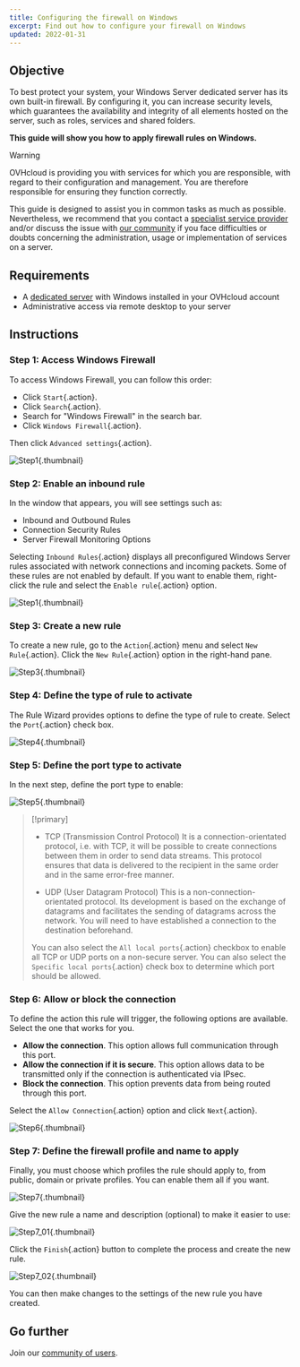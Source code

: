 ```yaml
---
title: Configuring the firewall on Windows
excerpt: Find out how to configure your firewall on Windows
updated: 2022-01-31
---
```


## Objective

To best protect your system, your Windows Server dedicated server has its own built-in firewall. By configuring it, you can increase security levels, which guarantees the availability and integrity of all elements hosted on the server, such as roles, services and shared folders.

**This guide will show you how to apply firewall rules on Windows.**

> [!warning]
>OVHcloud is providing you with services for which you are responsible, with regard to their configuration and management. You are therefore responsible for ensuring they function correctly.
>
>This guide is designed to assist you in common tasks as much as possible. Nevertheless, we recommend that you contact a [specialist service provider](https://partner.ovhcloud.com/en-au/directory/) and/or discuss the issue with [our community](https://community.ovh.com/en/) if you face difficulties or doubts concerning the administration, usage or implementation of services on a server.
>

## Requirements

- A [dedicated server](https://www.ovhcloud.com/en-au/bare-metal/) with Windows installed in your OVHcloud account
- Administrative access via remote desktop to your server

## Instructions

### Step 1: Access Windows Firewall

To access Windows Firewall, you can follow this order:

- Click `Start`{.action}.
- Click `Search`{.action}.
- Search for "Windows Firewall" in the search bar.
- Click `Windows Firewall`{.action}.

Then click `Advanced settings`{.action}.

![Step1](images/step1.PNG){.thumbnail}

### Step 2: Enable an inbound rule

In the window that appears, you will see settings such as:

- Inbound and Outbound Rules
- Connection Security Rules
- Server Firewall Monitoring Options

Selecting `Inbound Rules`{.action} displays all preconfigured Windows Server rules associated with network connections and incoming packets. Some of these rules are not enabled by default. If you want to enable them, right-click the rule and select the `Enable rule`{.action} option.

![Step1](images/step2.PNG){.thumbnail}

### Step 3: Create a new rule 

To create a new rule, go to the `Action`{.action} menu and select `New Rule`{.action}.
Click the `New Rule`{.action} option in the right-hand pane.

![Step3](images/step3.PNG){.thumbnail}

### Step 4: Define the type of rule to activate

The Rule Wizard provides options to define the type of rule to create. Select the `Port`{.action} check box.

![Step4](images/step4.PNG){.thumbnail}

### Step 5: Define the port type to activate

In the next step, define the port type to enable:

![Step5](images/step5.PNG){.thumbnail}

> [!primary]
>
>- TCP (Transmission Control Protocol)
>It is a connection-orientated protocol, i.e. with TCP, it will be possible to create connections between them in order to send data streams. This protocol ensures that data is delivered to the recipient in the same order and in the same error-free manner.
>
>- UDP (User Datagram Protocol)
>This is a non-connection-orientated protocol. Its development is based on the exchange of datagrams and facilitates the sending of datagrams across the network. You will need to have established a connection to the destination beforehand.
>
>You can also select the `All local ports`{.action} checkbox to enable all TCP or UDP ports on a non-secure server. You can also select the `Specific local ports`{.action} check box to determine which port should be allowed. 
>

### Step 6: Allow or block the connection

To define the action this rule will trigger, the following options are available. Select the one that works for you.

- **Allow the connection**. This option allows full communication through this port.
- **Allow the connection if it is secure**. This option allows data to be transmitted only if the connection is authenticated via IPsec.
- **Block the connection**. This option prevents data from being routed through this port.

Select the `Allow Connection`{.action} option and click `Next`{.action}.

![Step6](images/step6.PNG){.thumbnail}

### Step 7: Define the firewall profile and name to apply

Finally, you must choose which profiles the rule should apply to, from public, domain or private profiles.
You can enable them all if you want.

![Step7](images/step7.PNG){.thumbnail}

Give the new rule a name and description (optional) to make it easier to use:

![Step7_01](images/step7-01.PNG){.thumbnail}

Click the `Finish`{.action} button to complete the process and create the new rule.

![Step7_02](images/step7_02.PNG){.thumbnail}

You can then make changes to the settings of the new rule you have created.

## Go further

Join our [community of users](/links/community).
